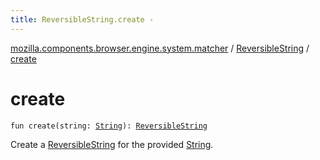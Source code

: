 ```yaml
---
title: ReversibleString.create - 
---
```


[mozilla.components.browser.engine.system.matcher](../index.html) / [ReversibleString](index.html) / [create](./create.html)

# create

`fun create(string: `[`String`](https://kotlinlang.org/api/latest/jvm/stdlib/kotlin/-string/index.html)`): `[`ReversibleString`](index.html)

Create a [ReversibleString](index.html) for the provided [String](https://kotlinlang.org/api/latest/jvm/stdlib/kotlin/-string/index.html).

